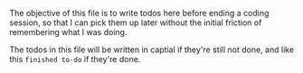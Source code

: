 The objective of this file is to write todos here before ending a coding session, so that I can pick them up later without the initial friction of remembering what I was doing.

The todos in this file will be written in captial if they're still not done, and like this `finished to-do` if they're done.

<!-- finished to-do:  
   1. Write VSCode task that will auto copy mermaid code snippets from a .md file to a neighbouring mermaid/*.mmd file per each mermaid code snippet in the .md file.
   2. Then, for each .mmd file, auto-generate a .png file for it in a neighbouring assets/*.png file with the same name as its corresponding .mmd file.
      1. E.g., if the .mmd file is called `mermaid/ai-vibe-brain-diagram.mmd`, then the generated .png file will be called `assets/ai-vibe-brain-diagram.png`.
   3. Then, auto-replace the mermaid code snippets in the .md file with the generated .png files.
   4. Write another VSCode task that does the reverse (i.e., given that the .md file contains .png files, then search for the corresponding .mmd files and replace them if any).
   5. Note 1: the first task mentioned in step 1. and 2. and 3. should also include a check to see if the .mmd file already exists, and if it does, then it should not create a new one.
   6. Note 2: Since there's no way to guess the names of the to-be-generated .mmd files, assume that the first line in a mermaid code snippet will be a `%% file-name-here` comment. If not found, then name the .mmd file as `mermaid/mermaid-<sequential-number>.mmd`.

Note from the future: the above steps might not closely reflect what's currently in the code, but I left them here just for you to see how I drafted my thought process back then (as I then gave them to copilot).
-->

<!-- TODO LATER:  
   Checkout markdown -> linkedin and (optionally quarto) logic:

   https://www.perplexity.ai/search/i-want-to-use-the-following-te-xpDyov6.RSqqwJyaS2opXQ?2=d

   https://www.meyerperin.com/posts/2022-06-27-automatically-posting-to-linkedin.html

   https://nickleeder.com/markedown-linkedin/
-->
